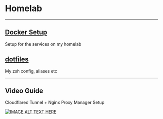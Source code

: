 # Homelab

---

## [Docker Setup](./docker-compose.yml)
Setup for the services on my homelab  

## [dotfiles](./.config)
My zsh config, aliases etc

---

## Video Guide

Cloudflared Tunnel + Nginx Proxy Manager Setup

[![IMAGE ALT TEXT HERE](https://img.youtube.com/vi/Udc6HeOqxCY/0.jpg)](https://www.youtube.com/watch?v=Udc6HeOqxCY&ab_channel=AbhinavKM)
